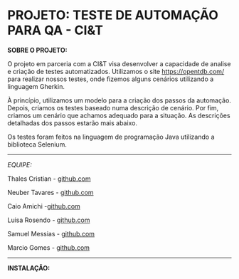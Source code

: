 
# PROJETO: TESTE DE AUTOMAÇÃO PARA QA - CI&T

**SOBRE O PROJETO:**

O projeto em parceria com a CI&T visa desenvolver a capacidade de analise e criação de testes automatizados.
Utilizamos o site https://opentdb.com/ para realizar nossos testes, onde fizemos alguns cenários utilizando a linguagem Gherkin.

À princípio, utilizamos um modelo para a criação dos passos da automação. Depois, criamos os testes baseado numa descrição de cenário. Por fim, criamos um cenário que achamos adequado para a situação. As descrições detalhadas dos passos estarão mais abaixo.

Os testes foram feitos na linguagem de programação Java utilizando a biblioteca Selenium.

---
*EQUIPE:*


Thales Cristian - [github.com](https://github.com/chalestristian)

Neuber Tavares - [github.com](https://github.com/neubertavares)

Caio Amichi -[github.com](https://github.com/CaioAmichi)

Luisa Rosendo - [github.com](https://github.com/luisarosendo)

Samuel Messias - [github.com](https://github.com/smuelmfs)

Marcio Gomes - [github.com](https://github.com/marcio-gomes-neto)

---
**INSTALAÇÃO:**
